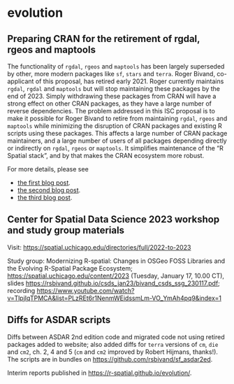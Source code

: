 # evolution

## Preparing CRAN for the retirement of rgdal, rgeos and maptools

The functionality of `rgdal`, `rgeos` and `maptools` has been largely superseded by other, more modern packages like `sf`, `stars` and `terra`. Roger Bivand, co-applicant of this proposal, has retired early 2021. Roger currently maintains `rgdal`, `rgdal` and `maptools` but will stop maintaining these packages by the end of 2023. Simply withdrawing these packages from CRAN will have a strong effect on other CRAN packages, as they have a large number of reverse dependencies. The problem addressed in this ISC proposal is to make it possible for Roger Bivand to retire from maintaining `rgdal`, `rgeos` and `maptools` while minimizing the disruption of CRAN packages and existing R scripts using these packages. This affects a large number of CRAN package maintainers, and a large number of users of all packages depending directly or indirectly on `rgdal`, `rgeos` or `maptools`. It simplifies maintenance of the “R Spatial stack”, and by that makes the CRAN ecosystem more robust.

For more details, please see 

* [the first blog post](https://r-spatial.org/r/2022/04/12/evolution.html).
* [the second blog post](https://r-spatial.org/r/2022/12/14/evolution2.html).
* [the third blog post](https://r-spatial.org/r/2023/04/10/evolution3.html).

## Center for Spatial Data Science 2023 workshop and study group materials

Visit: https://spatial.uchicago.edu/directories/full/2022-to-2023

Study group: Modernizing R-spatial: Changes in OSGeo FOSS Libraries and the Evolving R-Spatial Package Ecosystem; https://spatial.uchicago.edu/content/2023 (Tuesday, January 17, 10.00 CT), slides https://rsbivand.github.io/csds_jan23/bivand_csds_ssg_230117.pdf; recording https://www.youtube.com/watch?v=TlpjIqTPMCA&list=PLzREt6r1NenmWEidssmLm-VO_YmAh4pq9&index=1

## Diffs for ASDAR scripts

Diffs between ASDAR 2nd edition code and migrated code not using retired packages added to website; also added diffs for `terra` versions of `cm`, `die` and `cm2`, ch. 2, 4 and 5 (`cm` and `cm2` improved by Robert Hijmans, thanks!). The scripts are in bundles on https://github.com/rsbivand/sf_asdar2ed.

Interim reports published in https://r-spatial.github.io/evolution/.
